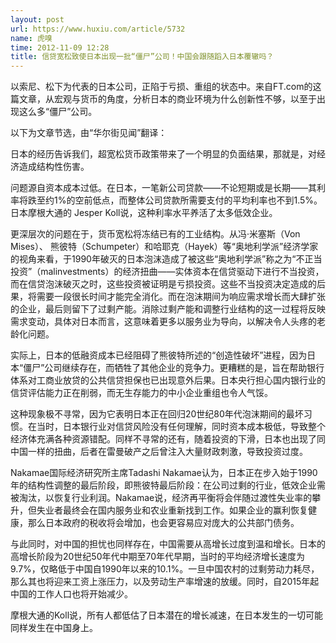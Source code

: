 ```yaml
---
layout: post
url: https://www.huxiu.com/article/5732
name: 虎嗅
time: 2012-11-09 12:28
title: 信贷宽松致使日本出现一批“僵尸”公司！中国会跟随蹈入日本覆辙吗？
---
```

以索尼、松下为代表的日本公司，正陷于亏损、重组的状态中。来自FT.com的这篇文章，从宏观与货币的角度，分析日本的商业环境为什么创新性不够，以至于出现这么多“僵尸”公司。

以下为文章节选，由“华尔街见闻”翻译：

日本的经历告诉我们，超宽松货币政策带来了一个明显的负面结果，那就是，对经济造成结构性伤害。

问题源自资本成本过低。在日本，一笔新公司贷款——不论短期或是长期——其利率将跌至约1%的空前低点，而整体公司贷款所需要支付的平均利率也不到1.5%。日本摩根大通的 Jesper Koll说，这种利率水平养活了太多低效企业。

更深层次的问题在于，货币宽松将冻结已有的工业结构。从冯·米塞斯（Von Mises）、 熊彼特（Schumpeter）和哈耶克（Hayek）等“奥地利学派”经济学家的视角来看，于1990年破灭的日本泡沫造成了被这些“奥地利学派”称之为“不正当投资”（malinvestments）的经济扭曲——实体资本在信贷驱动下进行不当投资，而在信贷泡沫破灭之时，这些投资被证明是亏损投资。这些不当投资决定造成的后果，将需要一段很长时间才能完全消化。而在泡沫期间为响应需求增长而大肆扩张的企业，最后则留下了过剩产能。消除过剩产能和调整行业结构的这一过程将反映需求变动，具体对日本而言，这意味着更多以服务业为导向，以解决令人头疼的老龄化问题。

实际上，日本的低融资成本已经阻碍了熊彼特所述的“创造性破坏”进程，因为日本“僵尸”公司继续存在，而牺牲了其他企业的竞争力。更糟糕的是，旨在帮助银行体系对工商业放贷的公共信贷担保也已出现意外后果。日本央行担心国内银行业的信贷评估能力正在削弱，而无生存能力的中小企业重组也令人气馁。

这种现象极不寻常，因为它表明日本正在回归20世纪80年代泡沫期间的最坏习惯。在当时，日本银行业对信贷风险没有任何理解，同时资本成本极低，导致整个经济体充满各种资源错配。同样不寻常的还有，随着投资的下滑，日本也出现了同中国一样的扭曲，后者在雷曼破产之后曾注入大量财政刺激，导致投资过度。

Nakamae国际经济研究所主席Tadashi Nakamae认为，日本正在步入始于1990年的结构性调整的最后阶段，即熊彼特最后阶段：在公司过剩的行业，低效企业需被淘汰，以恢复行业利润。Nakamae说，经济再平衡将会伴随过渡性失业率的攀升，但失业者最终会在国内服务业和农业重新找到工作。如果企业的赢利恢复健康，那么日本政府的税收将会增加，也会更容易应对庞大的公共部门债务。

与此同时，对中国的担忧也同样存在，中国需要从高增长过度到温和增长。日本的高增长阶段为20世纪50年代中期至70年代早期，当时的平均经济增长速度为9.7%，仅略低于中国自1990年以来的10.1%。一旦中国农村的过剩劳动力耗尽，那么其也将迎来工资上涨压力，以及劳动生产率增速的放缓。同时，自2015年起中国的工作人口也将开始减少。

摩根大通的Koll说，所有人都低估了日本潜在的增长减速，在日本发生的一切可能同样发生在中国身上。

